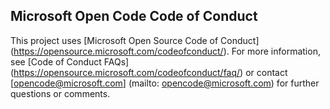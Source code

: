 ## <a name="microsoft-open-source-code-of-conduct"></a>Microsoft Open Code Code of Conduct

This project uses [Microsoft Open Source Code of Conduct] (https://opensource.microsoft.com/codeofconduct/). For more information, see [Code of Conduct FAQs] (https://opensource.microsoft.com/codeofconduct/faq/) or contact [opencode@microsoft.com] (mailto: opencode@microsoft.com) for further questions or comments.
